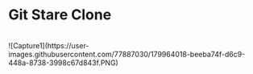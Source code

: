 # Git Stare Clone
<br>
![Capture1](https://user-images.githubusercontent.com/77887030/179964018-beeba74f-d6c9-448a-8738-3998c67d843f.PNG)
